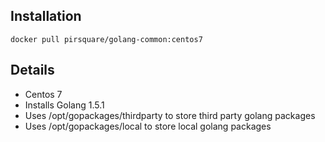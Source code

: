 ## Installation

    docker pull pirsquare/golang-common:centos7

## Details
- Centos 7
- Installs Golang 1.5.1
- Uses /opt/gopackages/thirdparty to store third party golang packages
- Uses /opt/gopackages/local to store local golang packages
